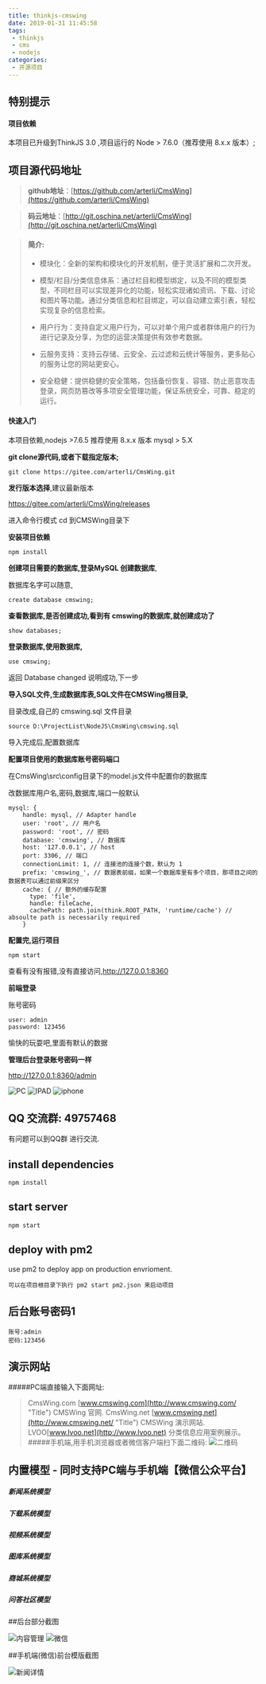 ```yaml
---
title: thinkjs-cmswing
date: 2019-01-31 11:45:58
tags:
 - thinkjs
 - cms
 - nodejs
categories:
 - 开源项目
---
```

## 特别提示

#### 项目依赖

本项目已升级到ThinkJS 3.0 ,项目运行的 Node > 7.6.0（推荐使用 8.x.x 版本）;
<!--more-->

## 项目源代码地址
> **github地址**：[https://github.com/arterli/CmsWing](https://github.com/arterli/CmsWing)

> **码云地址**：[http://git.oschina.net/arterli/CmsWing](http://git.oschina.net/arterli/CmsWing)

> #### **简介:**
>
> - 模块化：全新的架构和模块化的开发机制，便于灵活扩展和二次开发。
>
> - 模型/栏目/分类信息体系：通过栏目和模型绑定，以及不同的模型类型，不同栏目可以实现差异化的功能，轻松实现诸如资讯、下载、讨论和图片等功能。通过分类信息和栏目绑定，可以自动建立索引表，轻松实现复杂的信息检索。
>
> - 用户行为：支持自定义用户行为，可以对单个用户或者群体用户的行为进行记录及分享，为您的运营决策提供有效参考数据。
>
> - 云服务支持：支持云存储、云安全、云过滤和云统计等服务，更多贴心的服务让您的网站更安心。
>
> - 安全稳健：提供稳健的安全策略，包括备份恢复、容错、防止恶意攻击登录，网页防篡改等多项安全管理功能，保证系统安全，可靠、稳定的运行。

#### 快速入门

本项目依赖,nodejs >7.6.5  推荐使用 8.x.x 版本 mysql > 5.X 

**git clone源代码,或者下载指定版本;**

```git
git clone https://gitee.com/arterli/CmsWing.git
```

**发行版本选择**,建议最新版本

https://gitee.com/arterli/CmsWing/releases

进入命令行模式 cd 到CMSWing目录下

**安装项目依赖**

```js
npm install
```

**创建项目需要的数据库,登录MySQL 创建数据库**,

数据库名字可以随意,

```
create database cmswing;
```

**查看数据库,是否创建成功,看到有 cmswing的数据库,就创建成功了**

```
show databases;
```

**登录数据库,使用数据库,**

```
use cmswing;
```

返回 Database changed 说明成功,下一步

**导入SQL文件,生成数据库表,SQL文件在CMSWing根目录,**

目录改成,自己的 cmswing.sql 文件目录

```
source D:\ProjectList\NodeJS\CmsWing\cmswing.sql
```

导入完成后,配置数据库

**配置项目使用的数据库账号密码端口**

在CmsWing\src\config目录下的model.js文件中配置你的数据库

改数据库用户名,密码,数据库,端口一般默认

```
mysql: {
    handle: mysql, // Adapter handle
    user: 'root', // 用户名
    password: 'root', // 密码
    database: 'cmswing', // 数据库
    host: '127.0.0.1', // host
    port: 3306, // 端口
    connectionLimit: 1, // 连接池的连接个数，默认为 1
    prefix: 'cmswing_', // 数据表前缀，如果一个数据库里有多个项目，那项目之间的数据表可以通过前缀来区分
    cache: { // 额外的缓存配置
      type: 'file',
      handle: fileCache,
      cachePath: path.join(think.ROOT_PATH, 'runtime/cache') // absoulte path is necessarily required
    }
```

**配置完,运行项目**

```
npm start
```

查看有没有报错,没有直接访问,http://127.0.0.1:8360

**前端登录**

账号密码

```
user: admin
password: 123456
```

愉快的玩耍吧,里面有默认的数据

**管理后台登录账号密码一样**

http://127.0.0.1:8360/admin

![PC](http://www.cmswing.com/static/dome/macbookpro.png)
![IPAD](http://www.cmswing.com/static/dome/ipad.png)
![iphone](http://www.cmswing.com/static/dome/iphone.png)

## QQ 交流群: 49757468

有问题可以到QQ群 进行交流.

## install dependencies



```
npm install
```
## start server
```
npm start
```

## deploy with pm2

use pm2 to deploy app on production envrioment.

```
可以在项目根目录下执行 pm2 start pm2.json 来启动项目
```

## 后台账号密码1
```
账号:admin
密码:123456
```
## 演示网站
#####PC端直接输入下面网址:
>CmsWing.com [www.cmswing.com](http://www.cmswing.com/ "Title") CMSWing 官网.
>CmsWing.net [www.cmswing.net](http://www.cmswing.net/ "Title") CMSWing 演示网站.
>LVOO[www.lvoo.net](http://www.lvoo.net) 分类信息应用案例展示。
#####手机端,用手机浏览器或者微信客户端扫下面二维码:
![二维码](http://data.cmswing.com/1C30EFE7-A0DD-474B-88B5-4AD2270C422E.png)
## 内置模型 - 同时支持PC端与手机端【微信公众平台】
##### 新闻系统模型 
##### 下载系统模型 
##### 视频系统模型
##### 图库系统模型
##### 商城系统模型
##### 问答社区模型

##后台部分截图

![内容管理](http://data.cmswing.com/%E5%86%85%E5%AE%B9%E7%AE%A1%E7%90%86%20%20%20CmsWing%E5%86%85%E5%AE%B9%E7%AE%A1%E7%90%86%E6%A1%86%E6%9E%B6.png?imageView2/2/w/973)
![微信](http://data.cmswing.com/%E7%81%AB%E7%8B%90%E6%88%AA%E5%9B%BE_2016-05-20T09-51-31.869Z.png?imageView2/2/w/973)

##手机端(微信)前台模版截图

![新闻详情](http://data.cmswing.com/D8738B846D03D0854FA7FBB6C0CE189B.png)